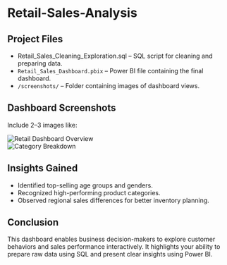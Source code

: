 # Retail-Sales-Analysis
 
## Project Files
- Retail_Sales_Cleaning_Exploration.sql – SQL script for cleaning and preparing data.
- `Retail_Sales_Dashboard.pbix` – Power BI file containing the final dashboard.
- `/screenshots/` – Folder containing images of dashboard views.

## Dashboard Screenshots
Include 2–3 images like:

![Retail Dashboard Overview](screenshots/dashboard_overview.png)  
![Category Breakdown](screenshots/category_breakdown.png)

## Insights Gained
- Identified top-selling age groups and genders.
- Recognized high-performing product categories.
- Observed regional sales differences for better inventory planning.

## Conclusion
This dashboard enables business decision-makers to explore customer behaviors and sales performance interactively. It highlights your ability to prepare raw data using SQL and present clear insights using Power BI.
